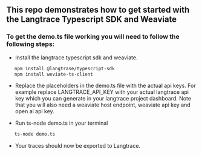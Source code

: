 ## This repo demonstrates how to get started with the Langtrace Typescript SDK and Weaviate

### To get the demo.ts file working you will need to follow the following steps:

*  Install the langtrace typescript sdk and weaviate.
```sh
   npm install @langtrase/typescript-sdk
   npm install weviate-ts-client
```

* Replace the placeholders in the demo.ts file with the actual api keys. For example replace LANGTRACE_API_KEY with your actual langtrace api key which you can generate in your langtrace project dashboard. Note that you will also need a weaviate host endpoint, weaviate api key and open ai api key.

* Run ts-node demo.ts in your terminal

```sh
   ts-node demo.ts
```
* Your traces should now be exported to Langtrace. 